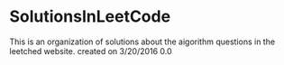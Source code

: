# SolutionsInLeetCode
This is an organization of solutions about the aigorithm questions in the leetched website.
created on 3/20/2016
0.0







